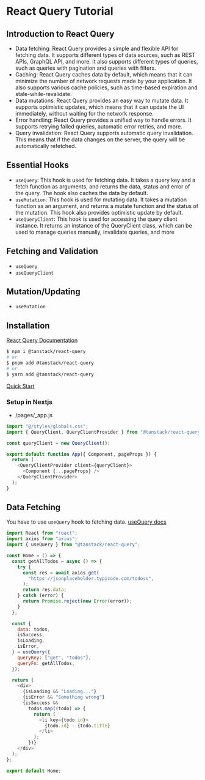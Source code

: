 # React Query Tutorial

## Introduction to React Query

- Data fetching: React Query provides a simple and flexible API for fetching data. It supports different types of data sources, such as REST APIs, GraphQL API, and more. It also supports different types of queries, such as queries with pagination and queries with filters.
- Caching: React Query caches data by default, which means that it can minimize the number of network requests made by your application. It also supports various cache policies, such as time-based expiration and stale-while-revalidate.
- Data mutations: React Query provides an easy way to mutate data. It supports optimistic updates, which means that it can update the UI immediately, without waiting for the network response.
- Error handling: React Query provides a unified way to handle errors. It supports retrying failed queries, automatic error retries, and more.
- Query invalidation: React Query supports automatic query invalidation. This means that if the data changes on the server, the query will be automatically refetched.

## Essential Hooks

- `useQuery`: This hook is used for fetching data. It takes a query key and a fetch function as arguments, and returns the data, status and error of the query. The hook also caches the data by default.
- `useMutation`: This hook is used for mutating data. It takes a mutation function as an argument, and returns a mutate function and the status of the mutation. This hook also provides optimistic update by default.
- `useQueryClient`: This hook is used for accessing the query client instance. It returns an instance of the QueryClient class, which can be used to manage queries manually, invalidate queries, and more

## Fetching and Validation

- `useQuery`
- `useQueryClient`

## Mutation/Updating

- `useMutation`

## Installation

[React Query Documentation](https://tanstack.com/query/latest/docs/react/overview)

```bash
$ npm i @tanstack/react-query
# or
$ pnpm add @tanstack/react-query
# or
$ yarn add @tanstack/react-query
```

[Quick Start](https://tanstack.com/query/v4/docs/react/quick-start)

### Setup in Nextjs

- /pages/_app.js

```javascript
import "@/styles/globals.css";
import { QueryClient, QueryClientProvider } from "@tanstack/react-query";

const queryClient = new QueryClient();

export default function App({ Component, pageProps }) {
  return (
    <QueryClientProvider client={queryClient}>
      <Component {...pageProps} />
    </QueryClientProvider>
  );
}
```

## Data Fetching

You have to use `useQuery` hook to fetching data. [useQuery docs](https://tanstack.com/query/v4/docs/react/reference/useQuery)

```javascript
import React from "react";
import axios from "axios";
import { useQuery } from "@tanstack/react-query";

const Home = () => {
  const getAllTodos = async () => {
    try {
      const res = await axios.get(
        "https://jsonplaceholder.typicode.com/todoss",
      );
      return res.data;
    } catch (error) {
      return Promise.reject(new Error(error));
    }
  };

  const {
    data: todos,
    isSuccess,
    isLoading,
    isError,
  } = useQuery({
    queryKey: ["get", "todos"],
    queryFn: getAllTodos,
  });

  return (
    <div>
      {isLoading && "Loading..."}
      {isError && "Something wrong"}
      {isSuccess &&
        todos.map((todo) => {
          return (
            <li key={todo.id}>
              {todo.id} - {todo.title}
            </li>
          );
        })}
    </div>
  );
};

export default Home;
```